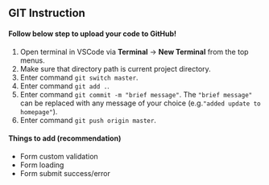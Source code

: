 ## GIT Instruction

#### Follow below step to upload your code to GitHub!
1) Open terminal in VSCode via **Terminal** -> **New Terminal** from the top menus.
2) Make sure that directory path is current project directory.
3) Enter command `git switch master`.
4) Enter command `git add .`.
5) Enter command `git commit -m "brief message"`. The `"brief message"` can be replaced with any message of your choice (e.g.`"added update to homepage"`).
6) Enter command `git push origin master`.

#### Things to add (recommendation)
- Form custom validation
- Form loading
- Form submit success/error